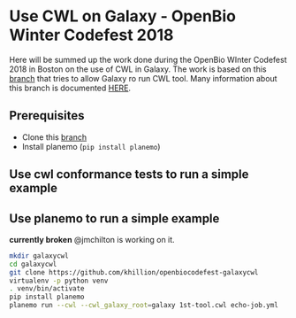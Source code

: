 # Use CWL on Galaxy - OpenBio Winter Codefest 2018

Here will be summed up the work done during the OpenBio WInter Codefest 2018 in Boston on the use of CWL in Galaxy.
The work is based on this [branch](https://github.com/common-workflow-language/galaxy) that tries to allow Galaxy ro run CWL tool. Many information about this branch is documented [HERE](https://github.com/common-workflow-language/galaxy/pull/47).

## Prerequisites

* Clone this [branch](https://github.com/common-workflow-language/galaxy)
* Install planemo (`pip install planemo`)

## Use cwl conformance tests to run a simple example

## Use planemo to run a simple example
**currently broken** @jmchilton is working on it.

```bash
mkdir galaxycwl
cd galaxycwl
git clone https://github.com/khillion/openbiocodefest-galaxycwl
virtualenv -p python venv
. venv/bin/activate
pip install planemo
planemo run --cwl --cwl_galaxy_root=galaxy 1st-tool.cwl echo-job.yml
```

